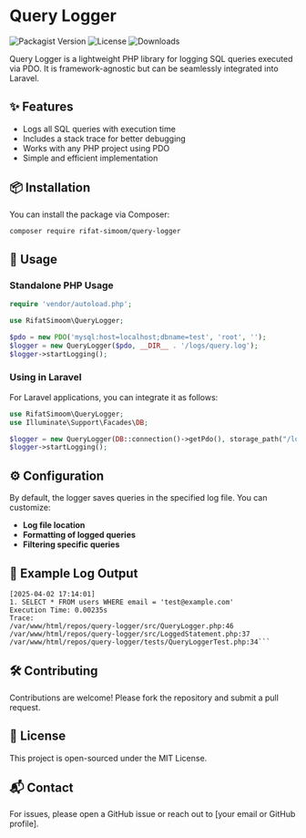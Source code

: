 # Query Logger

![Packagist Version](https://img.shields.io/packagist/v/rifat-simoom/query-logger)
![License](https://img.shields.io/github/license/rifat-simoom/query-logger)
![Downloads](https://img.shields.io/packagist/dt/rifat-simoom/query-logger)

Query Logger is a lightweight PHP library for logging SQL queries executed via PDO. It is framework-agnostic but can be seamlessly integrated into Laravel.

## ✨ Features
- Logs all SQL queries with execution time
- Includes a stack trace for better debugging
- Works with any PHP project using PDO
- Simple and efficient implementation

## 📦 Installation
You can install the package via Composer:

```sh
composer require rifat-simoom/query-logger
```

## 🚀 Usage
### **Standalone PHP Usage**
```php
require 'vendor/autoload.php';

use RifatSimoom\QueryLogger;

$pdo = new PDO('mysql:host=localhost;dbname=test', 'root', '');
$logger = new QueryLogger($pdo, __DIR__ . '/logs/query.log');
$logger->startLogging();
```

### **Using in Laravel**
For Laravel applications, you can integrate it as follows:

```php
use RifatSimoom\QueryLogger;
use Illuminate\Support\Facades\DB;

$logger = new QueryLogger(DB::connection()->getPdo(), storage_path("/logs/get-token-query.log"));
$logger->startLogging();
```

## ⚙️ Configuration
By default, the logger saves queries in the specified log file. You can customize:
- **Log file location**
- **Formatting of logged queries**
- **Filtering specific queries**

## 📄 Example Log Output
```
[2025-04-02 17:14:01]
1. SELECT * FROM users WHERE email = 'test@example.com'
Execution Time: 0.00235s
Trace:
/var/www/html/repos/query-logger/src/QueryLogger.php:46
/var/www/html/repos/query-logger/src/LoggedStatement.php:37
/var/www/html/repos/query-logger/tests/QueryLoggerTest.php:34```
```
## 🛠️ Contributing
Contributions are welcome! Please fork the repository and submit a pull request.

## 📜 License
This project is open-sourced under the MIT License.

## 📬 Contact
For issues, please open a GitHub issue or reach out to [your email or GitHub profile].

